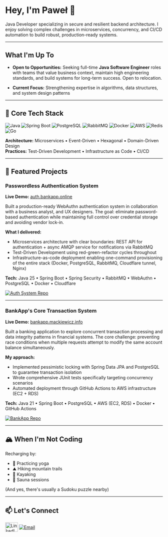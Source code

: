 # Hey, I'm Paweł 👋

Java Developer specializing in secure and resilient backend architecture. I enjoy solving complex challenges in microservices, concurrency, and CI/CD automation to build robust, production-ready systems.

---

## What I'm Up To

- **Open to Opportunities:** Seeking full-time **Java Software Engineer** roles with teams that value business context, maintain high engineering standards, and build systems for long-term success. Open to relocation.
  
- **Current Focus:** Strengthening expertise in algorithms, data structures, and system design patterns
---

## 🧰 Core Tech Stack

<p align="left">
  <img src="https://img.shields.io/badge/Java-25-ED8B00?style=for-the-badge&logo=openjdk&logoColor=white" alt="Java"/>
  <img src="https://img.shields.io/badge/Spring-Boot-6DB33F?style=for-the-badge&logo=spring-boot&logoColor=white" alt="Spring Boot"/>
  <img src="https://img.shields.io/badge/PostgreSQL-4479A1?style=for-the-badge&logo=postgresql&logoColor=white" alt="PostgreSQL"/>
  <img src="https://img.shields.io/badge/RabbitMQ-FF6600?style=for-the-badge&logo=rabbitmq&logoColor=white" alt="RabbitMQ"/>
  <img src="https://img.shields.io/badge/Docker-2496ED?style=for-the-badge&logo=docker&logoColor=white" alt="Docker"/>
  <img src="https://img.shields.io/badge/AWS-232F3E?style=for-the-badge&logo=amazon-aws&logoColor=white" alt="AWS"/>
  <img src="https://img.shields.io/badge/Redis-DC382D?style=for-the-badge&logo=redis&logoColor=white" alt="Redis"/>
  <img src="https://img.shields.io/badge/Go-00ADD8?style=for-the-badge&logo=go&logoColor=white" alt="Go"/>
</p>

**Architecture:** Microservices • Event-Driven • Hexagonal • Domain-Driven Design  
**Practices:** Test-Driven Development • Infrastructure as Code • CI/CD

---

## 💼 Featured Projects

### Passwordless Authentication System
**Live Demo:** [auth.bankapp.online](https://auth.bankapp.online)

Built a production-ready WebAuthn authentication system in collaboration with a business analyst, and UX designers. The goal: eliminate password-based authentication while maintaining full control over credential storage and avoiding vendor lock-in.

**What I delivered:**
- Microservices architecture with clear boundaries: REST API for authentication + async AMQP service for notifications via RabbitMQ
- Test-Driven Development using red-green-refactor cycles throughout
- Infrastructure-as-code deployment enabling one-command provisioning of the entire stack (Docker, PostgreSQL, RabbitMQ, Cloudflare tunnel, Nginx)

**Tech:** Java 25 • Spring Boot • Spring Security • RabbitMQ • WebAuthn • PostgreSQL • Docker • Cloudflare

[![Auth System Repo](https://github-readme-stats.vercel.app/api/pin/?username=BankApp-project&repo=auth&theme=tokyonight&show_owner=true)](https://github.com/BankApp-project/auth)

---

### BankApp's Core Transaction System
**Live Demo:** [bankapp.mackiewicz.info](https://bankapp.mackiewicz.info)

Built a banking application to explore concurrent transaction processing and data integrity patterns in financial systems. The core challenge: preventing race conditions when multiple requests attempt to modify the same account balance simultaneously.

**My approach:**
- Implemented pessimistic locking with Spring Data JPA and PostgreSQL to guarantee transaction isolation
- Wrote comprehensive JUnit tests specifically targeting concurrency scenarios
- Automated deployment through GitHub Actions to AWS infrastructure (EC2 + RDS)

**Tech:** Java 21 • Spring Boot • PostgreSQL • AWS (EC2, RDS) • Docker • GitHub Actions

[![BankApp Repo](https://github-readme-stats.vercel.app/api/pin/?username=pawel-mackiewicz&repo=bankapp&theme=tokyonight&show_owner=true)](https://github.com/pawel-mackiewicz/bankapp)

---

## 🏔️ When I'm Not Coding

Recharging by:
- 🧘 Practicing yoga
- ⛰️ Hiking mountain trails
- 🛶 Kayaking  
- 🧖 Sauna sessions

(And yes, there's usually a Sudoku puzzle nearby)

---

## 📫 Let's Connect

<p align="left">
  <a href="https://linkedin.mackiewicz.info" target="blank"><img align="center" src="https://raw.githubusercontent.com/rahuldkjain/github-profile-readme-generator/master/src/images/icons/Social/linked-in-alt.svg" alt="LinkedIn" height="30" width="40" /></a>
  <a href="mailto:career@mackiewicz.info" target="blank"><img align="center" src="https://img.shields.io/badge/Contact_Me-333333?style=for-the-badge&logo=minutemailer&logoColor=white" alt="Email" /></a>
</p>
